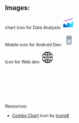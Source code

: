 ## Images:

chart icon for Data Analysis: <a href="#"> <img src="https://github.com/Rashedul007/assets/blob/main/icons8-combo-chart.gif"  height="40" alt="Python"/> </a>

Mobile icon for Android Dev: <a href="#"> <img src="https://github.com/Rashedul007/assets/blob/main/icons8-phonelink-ring.gif"  height="40" alt="Python"/> </a>

Icon for Web dev: <a href="#"> <img src="https://github.com/Rashedul007/assets/blob/main/icons8-webpage.gif"  height="40" alt="Python"/> </a>



<br><br><br><br><br><br>

Resources:

- <a target="_blank" href="https://icons8.com/icon/nHu7dMNox1kB/combo-chart">Combo Chart</a> icon by <a target="_blank" href="https://icons8.com">Icons8</a>



